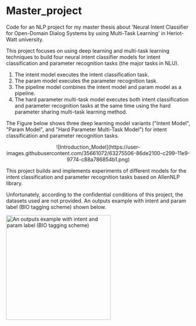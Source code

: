 # Master_project

Code for an NLP project for my master thesis about 'Neural Intent Classifier for Open-Domain Dialog Systems by using
Multi-Task Learning' in Heriot-Watt university. 


This project focuses on using deep learning and multi-task learning techniques to build four neural intent classifier models for intent classification and parameter recognition tasks (the major tasks in NLU).

1. The intent model executes the intent classification task.
2. The param model executes the parameter recognition task.
3. The pipeline model combines the intent model and param model as a pipeline.
4. The hard parameter multi-task model executes both intent classification and parameter recognition tasks at the same time using the hard parameter sharing multi-task learning method.


The Figure below shows three deep learning model variants ("Intent Model", "Param Model", and "Hard Parameter Multi-Task Model") for intent classification and parameter recognition tasks.

<div align="center">![Introduction_Model](https://user-images.githubusercontent.com/35661072/63275506-86de2100-c299-11e9-9774-c88a786854b1.png)</div>


This project builds and implements experiments of different models for the intent classification and parameter recognition tasks based on AllenNLP library.

Unfortunately, according to the confidential conditions of this project, the datasets used are not provided. An outputs example with intent and param label (BIO tagging scheme) shown below.

<img width="286" alt="An outputs example with intent and param label (BIO tagging scheme)" src="https://user-images.githubusercontent.com/35661072/65373327-e7cf8f00-dc73-11e9-9d58-8b640379d2af.png">
